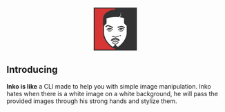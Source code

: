 <p align="center"><img width="100" src="logo.svg?raw=true" alt="Inko logo"></p>

## Introducing

**Inko is like** a CLI made to help you with simple image manipulation. Inko hates when there is a white image on a white background, he will pass the provided images through his strong hands and stylize them.